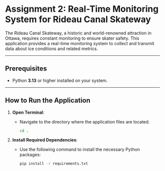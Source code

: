 # Assignment 2: Real-Time Monitoring System for Rideau Canal Skateway

The Rideau Canal Skateway, a historic and world-renowned attraction in Ottawa, requires constant monitoring to ensure skater safety. This application provides a real-time monitoring system to collect and transmit data about ice conditions and related metrics.

---

## Prerequisites
- Python **3.13** or higher installed on your system.

---

## How to Run the Application

1. **Open Terminal**:
   - Navigate to the directory where the application files are located.
     ```bash
     cd .
     ```

2. **Install Required Dependencies**:
   - Use the following command to install the necessary Python packages:
     ```bash
     pip install -r requirements.txt
     ```
